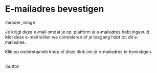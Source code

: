 # E-mailadres bevestigen  

:header_image

Je krijgt deze e-mail omdat je op :platform je e-mailadres hebt ingevuld. 
Met deze e-mail willen we controleren of je toegang hebt tot dit e-mailadres.  

Klik op onderstaande knop of deze :link om je e-mailadres te bevestigen.  
&nbsp;

:button
